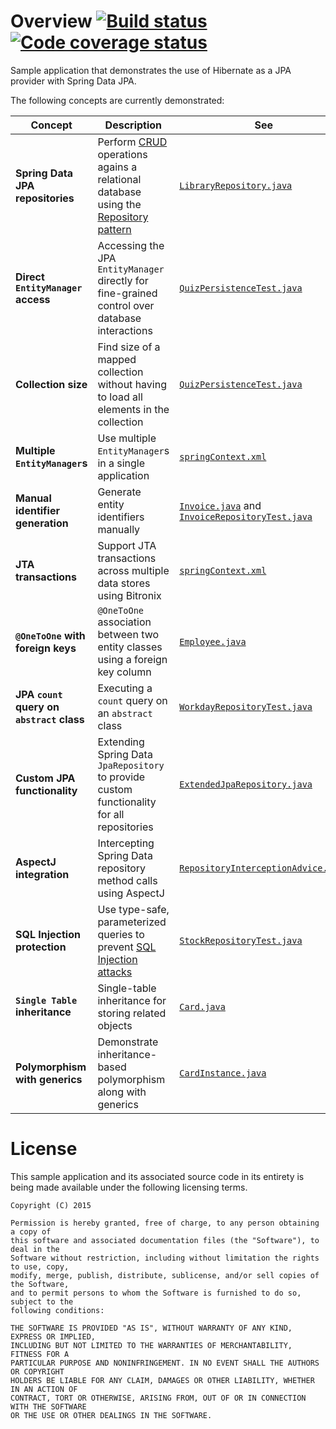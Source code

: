 # Overview [![Build status](https://drone.io/github.com/manish-in-java/spring-jpa-hibernate/status.png)](https://drone.io/github.com/manish-in-java/spring-jpa-hibernate/latest) [![Code coverage status](https://coveralls.io/repos/manish-in-java/spring-jpa-hibernate/badge.svg?branch=master)](https://coveralls.io/r/manish-in-java/spring-jpa-hibernate?branch=master)
Sample application that demonstrates the use of Hibernate as a JPA provider with
Spring Data JPA.

The following concepts are currently demonstrated:

Concept | Description | See
------- | ----------- | ---
**Spring Data JPA repositories** | Perform [CRUD](https://en.wikipedia.org/wiki/Create,_read,_update_and_delete) operations agains a relational database using the [Repository pattern](http://martinfowler.com/eaaCatalog/repository.html) | [`LibraryRepository.java`](src/main/java/org/example/data/library/LibraryRepository.java)
**Direct `EntityManager` access** | Accessing the JPA `EntityManager` directly for fine-grained control over database interactions | [`QuizPersistenceTest.java`](src/test/java/com/sample/data/quiz/QuizPersistenceTest.java)
**Collection size** | Find size of a mapped collection without having to load all elements in the collection | [`QuizPersistenceTest.java`](src/test/java/com/sample/data/quiz/QuizPersistenceTest.java)
**Multiple `EntityManager`s** | Use multiple `EntityManager`s in a single application | [`springContext.xml`](src/main/resources/springContext.xml)
**Manual identifier generation** | Generate entity identifiers manually | [`Invoice.java`](src/main/java/org/example/domain/billing/Invoice.java) and [`InvoiceRepositoryTest.java`](src/test/java/org/example/data/billing/InvoiceRepositoryTest.java)
**JTA transactions** | Support JTA transactions across multiple data stores using Bitronix | [`springContext.xml`](src/main/resources/springContext.xml)
**`@OneToOne` with foreign keys** | `@OneToOne` association between two entity classes using a foreign key column | [`Employee.java`](src/main/java/org/example/domain/profile/Employee.java)
**JPA `count` query on `abstract` class** | Executing a `count` query on an `abstract` class | [`WorkdayRepositoryTest.java`](src/test/java/org/example/data/profile/WorkdayRepositoryTest.java)
**Custom JPA functionality** | Extending Spring Data `JpaRepository` to provide custom functionality for all repositories | [`ExtendedJpaRepository.java`](src/main/java/org/example/data/ExtendedJpaRepository.java)
**AspectJ integration** | Intercepting Spring Data repository method calls using AspectJ | [`RepositoryInterceptionAdvice.java`](src/main/java/org/example/aop/RepositoryInterceptionAdvice.java)
**SQL Injection protection** | Use type-safe, parameterized queries to prevent [SQL Injection attacks](https://en.wikipedia.org/wiki/SQL_injection) | [`StockRepositoryTest.java`](https://github.com/manish-in-java/spring-jpa-hibernate/blob/master/src/test/java/org/example/data/inventory/StockRepositoryTest.java)
**`Single Table` inheritance** | Single-table inheritance for storing related objects | [`Card.java`](src/main/java/org/example/domain/game/Card.java)
**Polymorphism with generics** | Demonstrate inheritance-based polymorphism along with generics | [`CardInstance.java`](src/main/java/org/example/domain/game/CardInstance.java)

# License
This sample application and its associated source code in its entirety is being made
available under the following licensing terms.

    Copyright (C) 2015

    Permission is hereby granted, free of charge, to any person obtaining a copy of
    this software and associated documentation files (the "Software"), to deal in the
    Software without restriction, including without limitation the rights to use, copy,
    modify, merge, publish, distribute, sublicense, and/or sell copies of the Software,
    and to permit persons to whom the Software is furnished to do so, subject to the
    following conditions:

    THE SOFTWARE IS PROVIDED "AS IS", WITHOUT WARRANTY OF ANY KIND, EXPRESS OR IMPLIED,
    INCLUDING BUT NOT LIMITED TO THE WARRANTIES OF MERCHANTABILITY, FITNESS FOR A
    PARTICULAR PURPOSE AND NONINFRINGEMENT. IN NO EVENT SHALL THE AUTHORS OR COPYRIGHT
    HOLDERS BE LIABLE FOR ANY CLAIM, DAMAGES OR OTHER LIABILITY, WHETHER IN AN ACTION OF
    CONTRACT, TORT OR OTHERWISE, ARISING FROM, OUT OF OR IN CONNECTION WITH THE SOFTWARE
    OR THE USE OR OTHER DEALINGS IN THE SOFTWARE.
